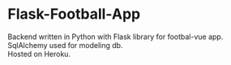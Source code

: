 # Flask-Football-App
Backend written in Python with Flask library for footbal-vue app.   
SqlAlchemy used for modeling db.   
Hosted on Heroku.  
